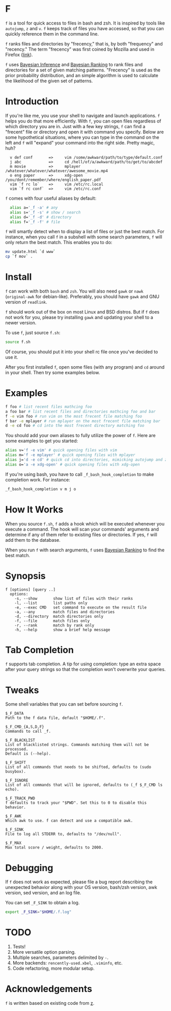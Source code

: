 # F

`f` is a tool for quick access to files in bash and zsh. It is inspired by
tools like `autojump`, `z` and `v`. `f` keeps track of files you have accessed,
so that you can quickly reference them in the command line.

`f` ranks files and directories by "frecency," that is, by both "frequency" and
"recency." The term "frecency" was first coined by Mozilla and used in Firefox
([link](https://developer.mozilla.org/en/The_Places_frecency_algorithm)).

`f` uses [Bayesian Inference](https://en.wikipedia.org/wiki/Bayesian_inference)
and [Bayesian Ranking](https://github.com/clvv/f/wiki/Bayesian-Ranking) to rank
files and directories for a set of given matching patterns. "Frecency" is used
as the prior probability distribution, and an simple algorithm is used to
calculate the likelihood of the given set of patterns.

# Introduction

If you're like me, you use your shell to navigate and launch applications. `f`
helps you do that more efficiently. With `f`, you can open files regardless of
which directory you are in. Just with a few key strings, `f` can find
a "frecent" file or directory and open it with command you specify. Below are
some hypothetical situations, where you can type in the command on the left and
`f` will "expand" your command into the right side. Pretty magic, huh?

```
  v def conf       =>     vim /some/awkward/path/to/type/default.conf
  j abc            =>     cd /hell/of/a/awkward/path/to/get/to/abcdef
  m movie          =>     mplayer /whatever/whatever/whatever/awesome_movie.mp4
  o eng paper      =>     xdg-open /you/dont/remember/where/english_paper.pdf
  vim `f rc lo`    =>     vim /etc/rc.local
  vim `f rc conf`  =>     vim /etc/rc.conf
```

`f` comes with four useful aliases by default:

```sh
  alias a='_f -a' # any
  alias s='_f -s' # show / search
  alias d='_f -d' # directory
  alias f='_f -f' # file
```

`f` will smartly detect when to display a list of files or just the best match.
For instance, when you call `f` in a subshell with some search parameters, `f`
will only return the best match. This enables you to do:

```sh
mv update.html `d www`
cp `f mov` .
```

# Install

`f` can work with both `bash` and `zsh`. You will also need `gawk` or `nawk`
(`original-awk` for debian-like). Preferably, you should have `gawk` and GNU
version of `readlink`.

`f` should work out of the box on most Linux and BSD distros. But if `f` does
not work for you, please try installing `gawk` and updating your shell to
a newer version.

To use `f`, just source `f.sh`:

```sh
source f.sh
```

Of course, you should put it into your shell rc file once you've decided to use
it.

After you first installed `f`, open some files (with any program) and `cd`
around in your shell. Then try some examples below.

# Examples

```sh
f foo # list recent files mathcing foo
a foo bar # list recent files and directories mathcing foo and bar
f -e vim foo # run vim on the most frecent file matching foo
f bar -e mplayer # run mplayer on the most frecent file matching bar
d -e cd foo # cd into the most frecent directory matching foo
```

You should add your own aliases to fully utilize the power of `f`. Here are
some examples to get you started:

```sh
alias v='f -e vim' # quick opening files with vim
alias m='f -e mplayer' # quick opening files with mplayer
alias j='d -e cd' # quick cd into directories, mimicking autojump and z
alias o='a -e xdg-open' # quick opening files with xdg-open
```

If you're using bash, you have to call `_f_bash_hook_completion` to make
completion work. For instance:

```bash
_f_bash_hook_completion v m j o
```

# How It Works

When you source `f.sh`, `f` adds a hook which will be executed whenever you
execute a command. The hook will scan your commands' arguments and determine if
any of them refer to existing files or directories. If yes, `f` will add them
to the database.

When you run `f` with search arguments, `f` uses [Bayesian
Ranking](https://github.com/clvv/f/wiki/Bayesian-Ranking) to find the best
match.

# Synopsis

```
f [options] [query ..]
  options:
    -s, --show       show list of files with their ranks
    -l, --list       list paths only
    -e, --exec CMD   set command to execute on the result file
    -a, --any        match files and directories
    -d, --directory  match directories only
    -f, --file       match files only
    -r, --rank       match by rank only
    -h, --help       show a brief help message
```

# Tab Completion

`f` supports tab completion. A tip for using completion: type an extra space
after your query strings so that the completion won't overwrite your queries.

# Tweaks

Some shell variables that you can set before sourcing `f`.

```
$_F_DATA
Path to the f data file, default "$HOME/.f".

$_F_CMD_{A,S,D,F}
Commands to call _f.

$_F_BLACKLIST
List of blacklisted strings. Commands matching them will not be processed.
Default is (--help).

$_F_SHIFT
List of all commands that needs to be shifted, defaults to (sudo busybox).

$_F_IGNORE
List of all commands that will be ignored, defaults to (_f $_F_CMD ls echo).

$_F_TRACK_PWD
f defaults to track your "$PWD". Set this to 0 to disable this behavior.

$_F_AWK
Which awk to use. f can detect and use a compatible awk.

$_F_SINK
File to log all STDERR to, defaults to "/dev/null".

$_F_MAX
Max total score / weight, defaults to 2000.
```

# Debugging

If `f` does not work as expected, please file a bug report describing the
unexpected behavior along with your OS version, bash/zsh version, awk version,
sed version, and an log file.

You can set `_F_SINK` to obtain a log.

```sh
export _F_SINK="$HOME/.f.log"
```

# TODO

1. Tests!
2. More versatile option parsing.
3. Multiple searches, parameters delimited by `-`.
4. More backends: `rencently-used.xbel`, `.viminfo`, etc.
5. Code refactoring, more modular setup.

# Acknowledgements

`f` is written based on existing code from [z](https://github.com/rupa/z).

